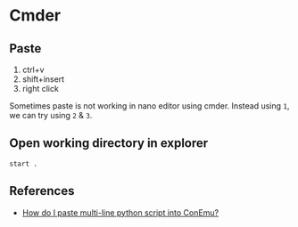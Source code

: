 # Cmder

## Paste

1. ctrl+v
2. shift+insert
3. right click

Sometimes paste is not working in nano editor using cmder. Instead using `1`, we can try using `2` & `3`.

## Open working directory in explorer

`start .`

## References

* [How do I paste multi-line python script into ConEmu?](https://stackoverflow.com/a/49311746)